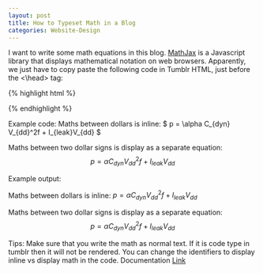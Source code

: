 ```yaml
---
layout: post
title: How to Typeset Math in a Blog
categories: Website-Design
---
```


I want to write some math equations in this blog. [MathJax](https://www.mathjax.org/) is a Javascript library that displays mathematical notation on web browsers. Apparently, we just have to copy paste the following code in Tumblr HTML, just before the <\head> tag:

{% highlight html %}
<script type="text/x-mathjax-config">
       MathJax.Hub.Config({
       extensions: ["tex2jax.js"],
       jax: ["input/TeX", "output/HTML-CSS"],
       tex2jax: {
       inlineMath: [[ '$','$']],
       displayMath:  [['$$','$$']],
       processEscapes: true
       },
       "HTML-CSS": { availableFonts: ["TeX"] }
       });
</script> 

<script type="text/javascript" async
      src="https://cdnjs.cloudflare.com/ajax/libs/mathjax/2.7.1/MathJax.js?config=TeX-MML-AM_CHTML">
</script>
{% endhighlight %}

Example code: 
Maths between dollars is inline: $ p = \alpha C_{dyn} V_{dd}^2f + I_{leak}V_{dd} $

Maths between two dollar signs is display as a separate equation: $$ p = \alpha C_{dyn} V_{dd}^2f + I_{leak}V_{dd} $$ 

Example output:   

Maths between dollars is inline: $p = \alpha C_{dyn} V_{dd}^2f + I_{leak}V_{dd}$

Maths between two dollar signs is display as a separate equation: $$  p = \alpha C_{dyn} V_{dd}^2f + I_{leak}V_{dd}  $$

Tips: 
Make sure that you write the math as normal text. If it is code type in tumblr then it will not be rendered. 
You can change the identifiers to display inline vs display math in the code. Documentation [Link](http://docs.mathjax.org/en/latest/start.html)
